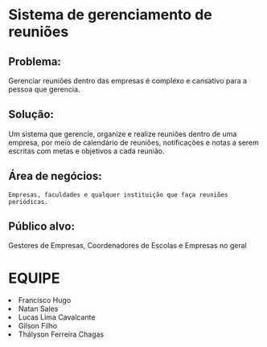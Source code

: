 # Sistema de gerenciamento de reuniões

## Problema:
Gerenciar reuniões dentro das empresas é complexo e cansativo para a pessoa que gerencia.

## Solução: 
Um sistema que gerencie, organize e realize reuniões dentro de uma empresa, por meio de calendário de reuniões, notificações e notas a serem escritas com metas e objetivos a cada reunião.

## Área de negócios:
	Empresas, faculdades e qualquer instituição que faça reuniões periódicas.

## Público alvo: 
Gestores de Empresas, Coordenadores de Escolas e Empresas no geral

# EQUIPE
<li>Francisco Hugo
<li>Natan Sales
<li>Lucas Lima Cavalcante
<li>Gilson Filho
<li>Thályson Ferreira Chagas

